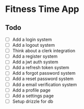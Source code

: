 # Fitness Time App

## Todo

- [ ] Add a login system
- [ ] Add a logout system
- [ ] Think about a clerk integration
- [ ] Add a register system
- [ ] Add a jwt auth system
- [ ] Add a refresh token system
- [ ] Add a forgot password system
- [ ] Add a reset password system
- [ ] Add a email verification system
- [ ] Add a profile page
- [ ] Add a settings page
- [ ] Setup drizzle for db
